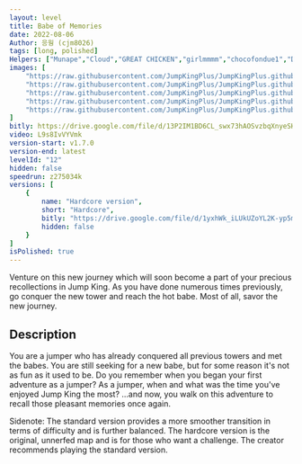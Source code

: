 ```yaml
---
layout: level
title: Babe of Memories
date: 2022-08-06
Author: 응웡 (cjm8026)
tags: [long, polished]
Helpers: ["Munape","Cloud","GREAT CHICKEN","girlmmmm","chocofondue1","DongG"]
images: [
    "https://raw.githubusercontent.com/JumpKingPlus/JumpKingPlus.github.io/www/images/workshop/levels/ws12-banner.png",
    "https://raw.githubusercontent.com/JumpKingPlus/JumpKingPlus.github.io/www/images/workshop/levels/ws12-2.png",
    "https://raw.githubusercontent.com/JumpKingPlus/JumpKingPlus.github.io/www/images/workshop/levels/ws12-3.png",
    "https://raw.githubusercontent.com/JumpKingPlus/JumpKingPlus.github.io/www/images/workshop/levels/ws12-4.png",
    "https://raw.githubusercontent.com/JumpKingPlus/JumpKingPlus.github.io/www/images/workshop/levels/ws12-5.png",
]
bitly: https://drive.google.com/file/d/13P2IM1BD6CL_swx73hAOSvzbqXnyeSHl/view?usp=sharing
video: L9s8IvVYVmk
version-start: v1.7.0
version-end: latest
levelId: "12"
hidden: false
speedrun: z275034k
versions: [
    {
        name: "Hardcore version",
        short: "Hardcore",
        bitly: "https://drive.google.com/file/d/1yxhWk_iLUkUZoYL2K-yp5m2h5omkIhiS/view?usp=sharing",
        hidden: false
    }
]
isPolished: true
---
```


Venture on this new journey which will soon become a part of your precious recollections in Jump King. As you have done numerous times previously, go conquer the new tower and reach the hot babe. Most of all, savor the new journey.

<!-- more -->

<div id="description">
    <h2>Description</h2>
    <p>You are a jumper who has already conquered all previous towers and met the babes. You are still seeking for a new babe, but for some reason it's not as fun as it used to be. Do you remember when you began your first adventure as a jumper? As a jumper, when and what was the time you've enjoyed Jump King the most? ...and now, you walk on this adventure to recall those pleasant memories once again.</p>
    <p>Sidenote: The standard version provides a more smoother transition in terms of difficulty and is further balanced. The hardcore version is the original, unnerfed map and is for those who want a challenge. The creator recommends playing the standard version. </p>
</div>
